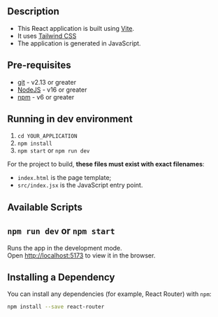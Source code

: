 ## Description

- This React application is built using [Vite](https://vitejs.dev/).
- It uses [Tailwind CSS](https://tailwindcss.com/)
- The application is generated in JavaScript.

## Pre-requisites

- [git](https://git-scm.com/) - v2.13 or greater
- [NodeJS](https://nodejs.org/en/) - v16 or greater
- [npm](https://www.npmjs.com/) - v6 or greater

## Running in dev environment

1. `cd YOUR_APPLICATION`
2. `npm install`
3. `npm start` or `npm run dev`

For the project to build, **these files must exist with exact filenames**:

- `index.html` is the page template;
- `src/index.jsx` is the JavaScript entry point.

## Available Scripts

## `npm run dev` or `npm start`

Runs the app in the development mode.<br>
Open [http://localhost:5173](http://localhost:5173) to view it in the browser.

## Installing a Dependency

You can install any dependencies (for example, React Router) with `npm`:

```sh
npm install --save react-router
```
